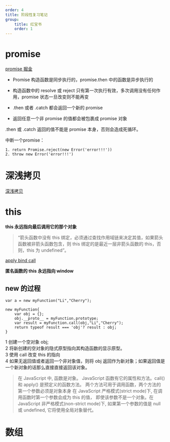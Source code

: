 ```yaml
---
order: 4
title: 阶段性复习笔记
group:
    title: 红宝书
    order: 1
---
```

# promise

[promise 掘金](https://juejin.im/post/6844904160719011848#heading-37)  

* Promise 构造函数是同步执行的，promise.then 中的函数是异步执行的

* 构造函数中的 resolve 或 reject 只有第一次执行有效，多次调用没有任何作用，promise 状态一旦改变则不能再变

* .then 或者 .catch 都会返回一个新的 promise

* 返回任意一个非 promise 的值都会被包裹成 promise 对象

.then 或 .catch 返回的值不能是 promise 本身，否则会造成死循环。 

中断一个promise：
```
1. return Promise.reject(new Error('error!!!'))
2. throw new Error('error!!!')
```

# 深浅拷贝

[深浅拷贝](https://juejin.im/post/6844903493925371917)  

# this

**this 永远指向最后调用它的那个对象**

>“箭头函数中没有 this 绑定，必须通过查找作用域链来决定其值，如果箭头函数被非箭头函数包含，则 this 绑定的是最近一层非箭头函数的 this，否则，this 为 undefined”。

[apply bind call](https://juejin.im/post/6844903496253177863)  

**匿名函数的 this 永远指向 window**

## new 的过程
```
var a = new myFunction("Li","Cherry");

new myFunction{
    var obj = {};
    obj.__proto__ = myFunction.prototype;
    var result = myFunction.call(obj,"Li","Cherry");
    return typeof result === 'obj'? result : obj;
}
```
1 创建一个空对象 obj;  
2 将新创建的空对象的隐式原型指向其构造函数的显示原型。  
3 使用 call 改变 this 的指向  
4 如果无返回值或者返回一个非对象值，则将 obj 返回作为新对象；如果返回值是一个新对象的话那么直接直接返回该对象。  

>在 JavaScript 中, 函数是对象。
JavaScript 函数有它的属性和方法。call() 和 apply() 是预定义的函数方法。 两个方法可用于调用函数，两个方法的第一个参数必须是对象本身
在 JavaScript 严格模式(strict mode)下, 在调用函数时第一个参数会成为 this 的值， 即使该参数不是一个对象。在 JavaScript 非严格模式(non-strict mode)下, 如果第一个参数的值是 null 或 undefined, 它将使用全局对象替代。

# 数组
